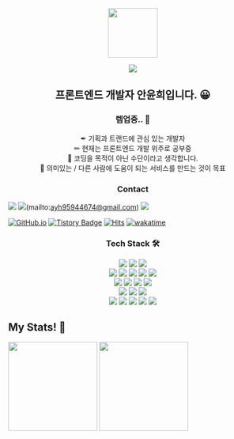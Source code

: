 <div align="center"><img width=100 height=100 src="https://github.githubassets.com/images/mona-loading-default.gif" /></div>
<p align=center>
<img src="https://capsule-render.vercel.app/api?type=cylinder&color=E5CCFF&height=160&section=header&text=YUNHEEVERSE⭐&fontSize=90&&animation=fadeIn&fontColor=FFFFFF"></image>
</p>

<h2 align=center>
  프론트엔드 개발자 안윤희입니다. 😀
</h3>
<h3 align=center>
  렙업중.. 🌳
</h3>
</hr>
<p align=center>  
 ✒ 기획과 트랜드에 관심 있는 개발자 </br>
 ✏ 현재는 프론트엔드 개발 위주로 공부중 </br>
 🔑 코딩을 목적이 아닌 수단이라고 생각합니다. </br>
 🎨 의미있는 / 다른 사람에 도움이 되는 서비스를 만드는 것이 목표 </br>
</p>


<h3 align=center>
  Contact
</h3>
</hr>
<p align=center>

<a href="https://github.com/YunheeAhn/"><img src="https://img.shields.io/badge/YUNNING--Git--Hub-lightpink?style=for-the-badge&logo=github&logoColor=white"></a>
<a href="ayh95944674@gmail.com"><img src="https://img.shields.io/badge/Gmail-c14438?style=for-the-badge&logo=gmail&logoColor=white"></a>(mailto:ayh95944674@gmail.com) 
<a href="https://github.com/YunheeAhn/"><img src="https://img.shields.io/badge/Portfolio-lightpurple?style=for-the-badge&logo=stackblitz&logoColor=white"></a>

[![GitHub.io](https://img.shields.io/badge/GitHub.io-orange?style=flat&logoColor=white)](https://yunheeahn.github.io/)
[![Tistory Badge](https://img.shields.io/badge/Tech%20Blog-yellow?style=flat&logoColor=white)](https://yunheeverse.tistory.com/)
[![Hits](https://hits.seeyoufarm.com/api/count/incr/badge.svg?url=https%3A%2F%2Fgithub.com%2Fgjbae1212%2Fhit-counter&count_bg=%2379C83D&title_bg=%23555555&icon=&icon_color=%23E7E7E7&title=visited&edge_flat=false)](https://github.com/YunheeAhn/)
[![wakatime](https://wakatime.com/badge/user/4d52d940-efc7-4eda-bca8-afb77a6dfa02.svg)](https://wakatime.com/@4d52d940-efc7-4eda-bca8-afb77a6dfa02)

</p>


<h3 align=center>
  Tech Stack 🛠
</h3>
</hr>
<div align=center>
  <img src="https://img.shields.io/badge/html5-E34F26?style=for-the-badge&logo=html5&logoColor=white">
  <img src="https://img.shields.io/badge/javascript-F7DF1E?style=for-the-badge&logo=javascript&logoColor=white">
  <img src="https://img.shields.io/badge/jquery-0769AD?style=for-the-badge&logo=jquery&logoColor=white">
</div>

<div align=center>
  <img src="https://img.shields.io/badge/css3-1572B6?style=for-the-badge&logo=css3&logoColor=white">
  <img src="https://img.shields.io/badge/sass-CC6699?style=for-the-badge&logo=sass&logoColor=white">
  <img src="https://img.shields.io/badge/styledcomponents-DB7093?style=for-the-badge&logo=styledcomponents&logoColor=white">
  <img src="https://img.shields.io/badge/fontawesome-528DD7?style=for-the-badge&logo=fontawesome&logoColor=white">
  <img src="https://img.shields.io/badge/bootstrap-7952B3?style=for-the-badge&logo=bootstrap&logoColor=white">

  
</div>

<div align=center>
  <img src="https://img.shields.io/badge/react-61DAFB?style=for-the-badge&logo=react&logoColor=white">
  <img src="https://img.shields.io/badge/chakraui-319795?style=for-the-badge&logo=chakraui&logoColor=white">
  <img src="https://img.shields.io/badge/nodedotjs-339933?style=for-the-badge&logo=nodedotjs&logoColor=white">
  <img src="https://img.shields.io/badge/npm-CB3837?style=for-the-badge&logo=npm&logoColor=white">
  
</div>

<div align=center>
  <img src="https://img.shields.io/badge/figma-F24E1E?style=for-the-badge&logo=figma&logoColor=white">
  <img src="https://img.shields.io/badge/adobephotoshop-31A8FF?style=for-the-badge&logo=adobephotoshop&logoColor=white">
  <img src="https://img.shields.io/badge/adobeillustrator-FF9A00?style=for-the-badge&logo=adobeillustrator&logoColor=white">
</div>

<div align=center>
  <img src="https://img.shields.io/badge/visualstudiocode-0078d7?style=for-the-badge&logo=visualstudiocode&logoColor=white">
  <img src="https://img.shields.io/badge/notion-000000?style=for-the-badge&logo=notion&logoColor=white">
  <img src="https://img.shields.io/badge/github-181717?style=for-the-badge&logo=github&logoColor=white">
  <img src="https://img.shields.io/badge/git-F05032?style=for-the-badge&logo=git&logoColor=white">
  <img src="https://img.shields.io/badge/slack-4A154B?style=for-the-badge&logo=slack&logoColor=white">
</div>

## My Stats! 🍭
<p>
  <img height="180em" src="https://github-readme-stats.vercel.app/api?username=YunheeAhn&show_icons=true&include_all_commits=true&bg_color=30,e96443,904e95&title_color=fff&text_color=fff">
  <img height="180em" src="https://github-readme-stats.vercel.app/api/top-langs/?username=YunheeAhn&layout=compact&bg_color=30,e96443,904e95&title_color=fff&text_color=fff">
</p>

